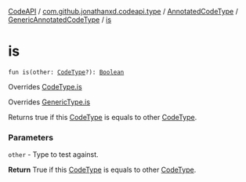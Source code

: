[CodeAPI](../../../index.md) / [com.github.jonathanxd.codeapi.type](../../index.md) / [AnnotatedCodeType](../index.md) / [GenericAnnotatedCodeType](index.md) / [is](.)

# is

`fun is(other: `[`CodeType`](../../-code-type/index.md)`?): `[`Boolean`](https://kotlinlang.org/api/latest/jvm/stdlib/kotlin/-boolean/index.html)

Overrides [CodeType.is](../../-code-type/is.md)

Overrides [GenericType.is](../../-generic-type/is.md)

Returns true if this [CodeType](../../-code-type/index.md) is equals to other [CodeType](../../-code-type/index.md).

### Parameters

`other` - Type to test against.

**Return**
True if this [CodeType](../../-code-type/index.md) is equals to other [CodeType](../../-code-type/index.md).

